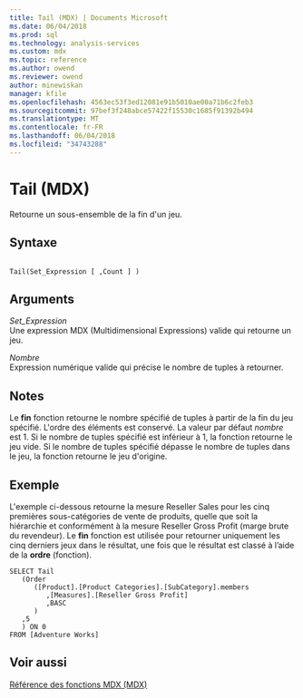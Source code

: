 ```yaml
---
title: Tail (MDX) | Documents Microsoft
ms.date: 06/04/2018
ms.prod: sql
ms.technology: analysis-services
ms.custom: mdx
ms.topic: reference
ms.author: owend
ms.reviewer: owend
author: minewiskan
manager: kfile
ms.openlocfilehash: 4563ec53f3ed12081e91b5010ae00a71b6c2feb3
ms.sourcegitcommit: 97bef3f248abce57422f15530c1685f91392b494
ms.translationtype: MT
ms.contentlocale: fr-FR
ms.lasthandoff: 06/04/2018
ms.locfileid: "34743288"
---
```

# <a name="tail-mdx"></a>Tail (MDX)


  Retourne un sous-ensemble de la fin d'un jeu.  
  
## <a name="syntax"></a>Syntaxe  
  
```  
  
Tail(Set_Expression [ ,Count ] )  
```  
  
## <a name="arguments"></a>Arguments  
 *Set_Expression*  
 Une expression MDX (Multidimensional Expressions) valide qui retourne un jeu.  
  
 *Nombre*  
 Expression numérique valide qui précise le nombre de tuples à retourner.  
  
## <a name="remarks"></a>Notes  
 Le **fin** fonction retourne le nombre spécifié de tuples à partir de la fin du jeu spécifié. L'ordre des éléments est conservé. La valeur par défaut *nombre* est 1. Si le nombre de tuples spécifié est inférieur à 1, la fonction retourne le jeu vide. Si le nombre de tuples spécifié dépasse le nombre de tuples dans le jeu, la fonction retourne le jeu d'origine.  
  
## <a name="example"></a>Exemple  
 L'exemple ci-dessous retourne la mesure Reseller Sales pour les cinq premières sous-catégories de vente de produits, quelle que soit la hiérarchie et conformément à la mesure Reseller Gross Profit (marge brute du revendeur). Le **fin** fonction est utilisée pour retourner uniquement les cinq derniers jeux dans le résultat, une fois que le résultat est classé à l’aide de la **ordre** (fonction).  
  
```  
SELECT Tail  
   (Order   
      ([Product].[Product Categories].[SubCategory].members  
         ,[Measures].[Reseller Gross Profit]  
         ,BASC  
      )  
   ,5  
   ) ON 0  
FROM [Adventure Works]  
```  
  
## <a name="see-also"></a>Voir aussi  
 [Référence des fonctions MDX &#40;MDX&#41;](../mdx/mdx-function-reference-mdx.md)  
  
  
